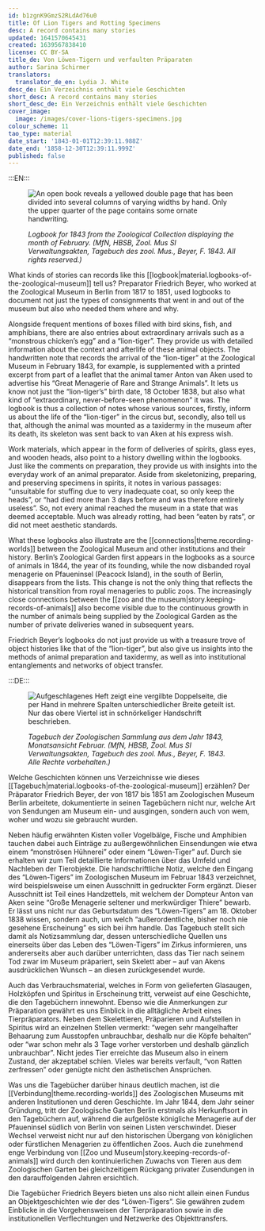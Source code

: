 ```yaml
---
id: b1zgnK9GmzS2RLdAd76u0
title: Of Lion Tigers and Rotting Specimens
desc: A record contains many stories
updated: 1641570645431
created: 1639567838410
license: CC BY-SA
title_de: Von Löwen-Tigern und verfaulten Präparaten
author: Sarina Schirmer
translators:
  translator_de_en: Lydia J. White
desc_de: Ein Verzeichnis enthält viele Geschichten
short_desc: A record contains many stories
short_desc_de: Ein Verzeichnis enthält viele Geschichten
cover_image:
  image: /images/cover-lions-tigers-specimens.jpg
colour_scheme: 11
tao_type: material
date_start: '1843-01-01T12:39:11.988Z'
date_end: '1858-12-30T12:39:11.999Z'
published: false
---
```


:::EN:::

<figure>

![An open book reveals a yellowed double page that has been divided into several columns of varying widths by hand. Only the upper quarter of the page contains some ornate handwriting.](/images/mv/zool.mus-si-verwaltungsakten-agebuch-beyer-1843-03.jpg)

<figcaption>

_Logbook for 1843 from the Zoological Collection displaying the month of February. (MfN, HBSB, Zool. Mus SI Verwaltungsakten, Tagebuch des zool. Mus., Beyer, F. 1843. All rights reserved.)_

</figcaption>

</figure>

What kinds of stories can records like this [[logbook|material.logbooks-of-the-zoological-museum]] tell us? Preparator Friedrich Beyer, who worked at the Zoological Museum in Berlin from 1817 to 1851, used logbooks to document not just the types of consignments that went in and out of the museum but also who needed them where and why. 

Alongside frequent mentions of boxes filled with bird skins, fish, and amphibians, there are also entries about extraordinary arrivals such as a “monstrous chicken’s egg” and a “lion-tiger”. They provide us with detailed information about the context and afterlife of these animal objects. The handwritten note that records the arrival of the “lion-tiger” at the Zoological Museum in February 1843, for example, is supplemented with a printed excerpt from part of a leaflet that the animal tamer Anton van Aken used to advertise his “Great Menagerie of Rare and Strange Animals”. It lets us know not just the “lion-tiger’s” birth date, 18 October 1838, but also what kind of “extraordinary, never-before-seen phenomenon” it was. The logbook is thus a collection of notes whose various sources, firstly, inform us about the life of the “lion-tiger” in the circus but, secondly, also tell us that, although the animal was mounted as a taxidermy in the museum after its death, its skeleton was sent back to van Aken at his express wish.

Work materials, which appear in the form of deliveries of spirits, glass eyes, and wooden heads, also point to a history dwelling within the logbooks. Just like the comments on preparation, they provide us with insights into the everyday work of an animal preparator. Aside from skeletonizing, preparing, and preserving specimens in spirits, it notes in various passages: “unsuitable for stuffing due to very inadequate coat, so only keep the heads”, or “had died more than 3 days before and was therefore entirely useless”. So, not every animal reached the museum in a state that was deemed acceptable. Much was already rotting, had been “eaten by rats”, or did not meet aesthetic standards. 

What these logbooks also illustrate are the [[connections|theme.recording-worlds]] between the Zoological Museum and other institutions and their history. Berlin’s Zoological Garden first appears in the logbooks as a source of animals in 1844, the year of its founding, while the now disbanded royal menagerie on Pfaueninsel (Peacock Island), in the south of Berlin, disappears from the lists. This change is not the only thing that reflects the historical transition from royal menageries to public zoos. The increasingly close connections between the [[zoo and the museum|story.keeping-records-of-animals]] also become visible due to the continuous growth in the number of animals being supplied by the Zoological Garden as the number of private deliveries waned in subsequent years.

Friedrich Beyer’s logbooks do not just provide us with a treasure trove of object histories like that of the “lion-tiger”, but also give us insights into the methods of animal preparation and taxidermy, as well as into institutional entanglements and networks of object transfer.

:::DE:::

<figure>

![Aufgeschlagenes Heft zeigt eine vergilbte Doppelseite, die per Hand in mehrere Spalten unterschiedlicher Breite geteilt ist. Nur das obere Viertel ist in schnörkeliger Handschrift beschrieben.](/images/mv/zool.mus-si-verwaltungsakten-agebuch-beyer-1843-03.jpg)

<figcaption>

_Tagebuch der Zoologischen Sammlung aus dem Jahr 1843, Monatsansicht Februar. (MfN, HBSB, Zool. Mus SI Verwaltungsakten, Tagebuch des zool. Mus., Beyer, F. 1843. Alle Rechte vorbehalten.)_

</figcaption>

</figure>

Welche Geschichten können uns Verzeichnisse wie dieses [[Tagebuch|material.logbooks-of-the-zoological-museum]] erzählen? Der Präparator Friedrich Beyer, der von 1817 bis 1851 am Zoologischen Museum Berlin arbeitete, dokumentierte in seinen Tagebüchern nicht nur, welche Art von Sendungen am Museum ein- und ausgingen, sondern auch von wem, woher und wozu sie gebraucht wurden. 

Neben häufig erwähnten Kisten voller Vogelbälge, Fische und Amphibien tauchen dabei auch Einträge zu außergewöhnlichen Einsendungen wie etwa einem “monströsen Hühnerei” oder einem “Löwen-Tiger” auf. Durch sie erhalten wir zum Teil detaillierte Informationen über das Umfeld und Nachleben der Tierobjekte. Die handschriftliche Notiz, welche den Eingang des “Löwen-Tigers” im Zoologischen Museum im Februar 1843 verzeichnet, wird beispielsweise um einen Ausschnitt in gedruckter Form ergänzt. Dieser Ausschnitt ist Teil eines Handzettels, mit welchem der Dompteur Anton van Aken seine “Große Menagerie seltener und merkwürdiger Thiere” bewarb. Er lässt uns nicht nur das Geburtsdatum des “Löwen-Tigers” am 18. Oktober 1838 wissen, sondern auch, um welch “außerordentliche, bisher noch nie gesehene Erscheinung” es sich bei ihm handle. Das Tagebuch stellt sich damit als Notizsammlung dar, dessen unterschiedliche Quellen uns einerseits über das Leben des “Löwen-Tigers” im Zirkus informieren, uns andererseits aber auch darüber unterrichten, dass das Tier nach seinem Tod zwar im Museum präpariert, sein Skelett aber – auf van Akens ausdrücklichen Wunsch – an diesen zurückgesendet wurde.

Auch das Verbrauchsmaterial, welches in Form von gelieferten Glasaugen, Holzköpfen und Spiritus in Erscheinung tritt, verweist auf eine Geschichte, die den Tagebüchern innewohnt. Ebenso wie die Anmerkungen zur Präparation gewährt es uns Einblick in die alltägliche Arbeit eines Tierpräparators. Neben dem Skelettieren, Präparieren und Aufstellen in Spiritus wird an einzelnen Stellen vermerkt: “wegen sehr mangelhafter Behaarung zum Ausstopfen unbrauchbar, deshalb nur die Köpfe behalten” oder “war schon mehr als 3 Tage vorher verstorben und deshalb gänzlich unbrauchbar”. Nicht jedes Tier erreichte das Museum also in einem Zustand, der akzeptabel schien. Vieles war bereits verfault, “von Ratten zerfressen” oder genügte nicht den ästhetischen Ansprüchen. 

Was uns die Tagebücher darüber hinaus deutlich machen, ist die [[Verbindung|theme.recording-worlds]] des Zoologischen Museums mit anderen Institutionen und deren Geschichte. Im Jahr 1844, dem Jahr seiner Gründung, tritt der Zoologische Garten Berlin erstmals als Herkunftsort in den Tagebüchern auf, während die aufgelöste königliche Menagerie auf der Pfaueninsel südlich von Berlin von seinen Listen verschwindet. Dieser Wechsel verweist nicht nur auf den historischen Übergang von königlichen oder fürstlichen Menagerien zu öffentlichen Zoos. Auch die zunehmend enge Verbindung von [[Zoo und Museum|story.keeping-records-of-animals]] wird durch den kontinuierlichen Zuwachs von Tieren aus dem Zoologischen Garten bei gleichzeitigem Rückgang privater Zusendungen in den darauffolgenden Jahren ersichtlich.

Die Tagebücher Friedrich Beyers bieten uns also nicht allein einen Fundus an Objektgeschichten wie der des “Löwen-Tigers”. Sie gewähren zudem Einblicke in die Vorgehensweisen der Tierpräparation sowie in die institutionellen Verflechtungen und Netzwerke des Objekttransfers.
